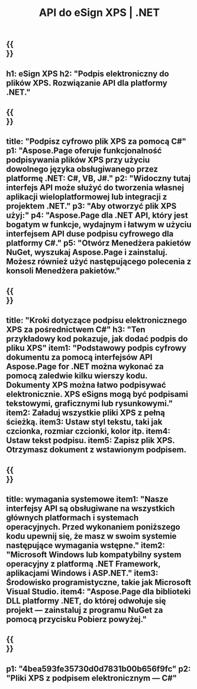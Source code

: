 ﻿---
translation: true
template: /_templates/_signature-child-net.md
title: API do eSign XPS | .NET
url: /net/signature/xps/
aliases: /net/signature/
description: "Kod źródłowy C# do podpisów elektronicznych dokumentów XPS w aplikacjach .NET Framework Platform, Windows i ASP.NET. Proste interfejsy API dla funkcji XPS Signature."
informat: XPS
---

{{<section banner>}}
---
h1: eSign XPS
h2: "Podpis elektroniczny do plików XPS. Rozwiązanie API dla platformy .NET."
---

{{<section overview>}}
---
title: "Podpisz cyfrowo plik XPS za pomocą C#"
p1: "Aspose.Page oferuje funkcjonalność podpisywania plików XPS przy użyciu dowolnego języka obsługiwanego przez platformę .NET: C#, VB, J#."
p2: "Widoczny tutaj interfejs API może służyć do tworzenia własnej aplikacji wieloplatformowej lub integracji z projektem .NET."
p3: "Aby otworzyć plik XPS użyj:"
p4: "Aspose.Page dla .NET API, który jest bogatym w funkcje, wydajnym i łatwym w użyciu interfejsem API duse podpisu cyfrowego dla platformy C#."
p5: "Otwórz Menedżera pakietów NuGet, wyszukaj Aspose.Page i zainstaluj. Możesz również użyć następującego polecenia z konsoli Menedżera pakietów."
---

{{<section feature1>}}
---
title: "Kroki dotyczące podpisu elektronicznego XPS za pośrednictwem C#"
h3: "Ten przykładowy kod pokazuje, jak dodać podpis do pliku XPS"
item1: "Podstawowy podpis cyfrowy dokumentu za pomocą interfejsów API Aspose.Page for .NET można wykonać za pomocą zaledwie kilku wierszy kodu. Dokumenty XPS można łatwo podpisywać elektronicznie. XPS eSigns mogą być podpisami tekstowymi, graficznymi lub rysunkowymi."
item2: Załaduj wszystkie pliki XPS z pełną ścieżką.
item3: Ustaw styl tekstu, taki jak czcionka, rozmiar czcionki, kolor itp.
item4: Ustaw tekst podpisu.
item5: Zapisz plik XPS. Otrzymasz dokument z wstawionym podpisem.
---

{{<section feature2>}}
---
title: wymagania systemowe
item1: "Nasze interfejsy API są obsługiwane na wszystkich głównych platformach i systemach operacyjnych. Przed wykonaniem poniższego kodu upewnij się, że masz w swoim systemie następujące wymagania wstępne."
item2: "Microsoft Windows lub kompatybilny system operacyjny z platformą .NET Framework, aplikacjami Windows i ASP.NET."
item3: Środowisko programistyczne, takie jak Microsoft Visual Studio.
item4: "Aspose.Page dla biblioteki DLL platformy .NET, do której odwołuje się projekt — zainstaluj z programu NuGet za pomocą przycisku Pobierz powyżej."
---

{{<section gist>}}
---
p1: "4bea593fe35730d0d7831b00b656f9fc"
p2: "Pliki XPS z podpisem elektronicznym — C#"
--- 

